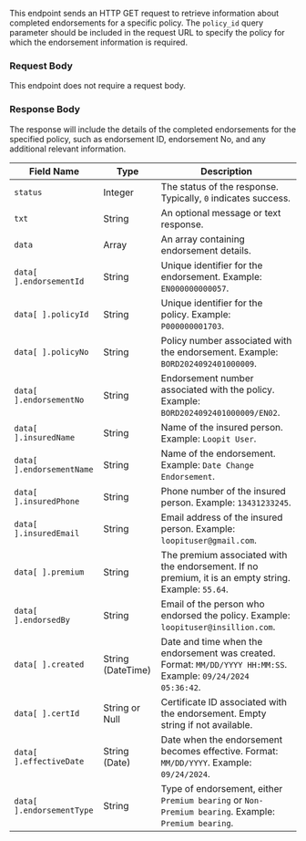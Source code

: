 This endpoint sends an HTTP GET request to retrieve information about completed endorsements for a specific policy. The `policy_id` query parameter should be included in the request URL to specify the policy for which the endorsement information is required.

### Request Body

This endpoint does not require a request body.

### Response Body

The response will include the details of the completed endorsements for the specified policy, such as endorsement ID, endorsement No, and any additional relevant information.

| **Field Name** | **Type** | **Description** |
| --- | --- | --- |
| `status` | Integer | The status of the response. Typically, `0` indicates success. |
| `txt` | String | An optional message or text response. |
| `data` | Array | An array containing endorsement details. |
| `data[ ].endorsementId` | String | Unique identifier for the endorsement. Example: `EN000000000057`. |
| `data[ ].policyId` | String | Unique identifier for the policy. Example: `P000000001703`. |
| `data[ ].policyNo` | String | Policy number associated with the endorsement. Example: `BORD2024092401000009`. |
| `data[ ].endorsementNo` | String | Endorsement number associated with the policy. Example: `BORD2024092401000009/EN02`. |
| `data[ ].insuredName` | String | Name of the insured person. Example: `Loopit User`. |
| `data[ ].endorsementName` | String | Name of the endorsement. Example: `Date Change Endorsement`. |
| `data[ ].insuredPhone` | String | Phone number of the insured person. Example: `13431233245`. |
| `data[ ].insuredEmail` | String | Email address of the insured person. Example: `loopituser@gmail.com`. |
| `data[ ].premium` | String | The premium associated with the endorsement. If no premium, it is an empty string. Example: `55.64`. |
| `data[ ].endorsedBy` | String | Email of the person who endorsed the policy. Example: `loopituser@insillion.com`. |
| `data[ ].created` | String (DateTime) | Date and time when the endorsement was created. Format: `MM/DD/YYYY HH:MM:SS`. Example: `09/24/2024 05:36:42`. |
| `data[ ].certId` | String or Null | Certificate ID associated with the endorsement. Empty string if not available. |
| `data[ ].effectiveDate` | String (Date) | Date when the endorsement becomes effective. Format: `MM/DD/YYYY`. Example: `09/24/2024`. |
| `data[ ].endorsementType` | String | Type of endorsement, either `Premium bearing` or `Non-Premium bearing`. Example: `Premium bearing`. |
